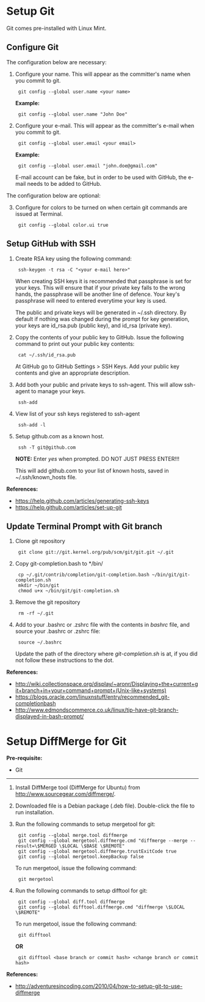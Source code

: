 Setup Git
=========

Git comes pre-installed with Linux Mint.


Configure Git
-------------

The configuration below are necessary:

1. Configure your name. This will appear as the committer's name when you commit to git.

		git config --global user.name <your name>


	**Example:**

		git config --global user.name "John Doe"


2. Configure your e-mail. This will appear as the committer's e-mail when you commit to git.

		git config --global user.email <your email>
	**Example:**

		git config --global user.email "john.doe@gmail.com"


	E-mail account can be fake, but in order to be used with GitHub, the e-mail needs to be added to GitHub.


The configuration below are optional:

3. Configure for colors to be turned on when certain git commands are issued at Terminal.

		git config --global color.ui true


Setup GitHub with SSH
---------------------

1. Create RSA key using the following command:

		ssh-keygen -t rsa -C "<your e-mail here>"


	When creating SSH keys it is recommended that passphrase is set for your keys. This will ensure that if your private key falls to the wrong hands, the passphrase will be another line of defence. Your key's passphrase will need to entered everytime your key is used.

	The public and private keys will be generated in ~/.ssh directory. By default if nothing was changed during the prompt for key generation, your keys are id_rsa.pub (public key), and id_rsa (private key).

2. Copy the contents of your public key to GitHub. Issue the following command to print out your public key contents:

		cat ~/.ssh/id_rsa.pub

	At GitHub go to GitHub Settings > SSH Keys. Add your public key contents and give an appropriate description.

3. Add both  your public and private keys to ssh-agent. This will allow ssh-agent to manage your keys.

		ssh-add


4. View list of your ssh keys registered to ssh-agent

		ssh-add -l


5. Setup github.com as a known host.

		ssh -T git@github.com


	**NOTE:** Enter _yes_ when prompted. DO NOT JUST PRESS ENTER!!!

	This will add github.com to your list of known hosts, saved in ~/.ssh/known_hosts file.


**References:**
* https://help.github.com/articles/generating-ssh-keys
* https://help.github.com/articles/set-up-git


Update Terminal Prompt with Git branch
--------------------------------------

1. Clone git repository

		git clone git://git.kernel.org/pub/scm/git/git.git ~/.git


2. Copy git-completion.bash to */bin/

		cp ~/.git/contrib/completion/git-completion.bash ~/bin/git/git-completion.sh
		mkdir ~/bin/git
		chmod u+x ~/bin/git/git-completion.sh


3. Remove the git repository

		rm -rf ~/.git


4. Add to your .bashrc or .zshrc file with the contents in _bashrc_ file, and source your .bashrc or .zshrc file:

		source ~/.bashrc

	Update the path of the directory where _git-completion.sh_ is at, if you did not follow these instructions to the dot.


**References:**
* http://wiki.collectionspace.org/display/~aronr/Displaying+the+current+git+branch+in+your+command+prompt+(Unix-like+systems)
* https://blogs.oracle.com/linuxnstuff/entry/recommended_git-completionbash
* http://www.edmondscommerce.co.uk/linux/tip-have-git-branch-displayed-in-bash-prompt/



Setup DiffMerge for Git
========================

**Pre-requisite:**
* Git


----


1. Install DiffMerge tool (DiffMerge for Ubuntu) from http://www.sourcegear.com/diffmerge/.

2. Downloaded file is a Debian package (.deb file). Double-click the file to run installation.

3. Run the following commands to setup mergetool for git:

		git config --global merge.tool diffmerge
		git config --global mergetool.diffmerge.cmd "diffmerge --merge --result=\$MERGED \$LOCAL \$BASE \$REMOTE"
		git config --global mergetool.diffmerge.trustExitCode true
		git config --global mergetool.keepBackup false


	To run mergetool, issue the following command:

		git mergetool


4. Run the following commands to setup difftool for git:

		git config --global diff.tool diffmerge
		git config --global difftool.diffmerge.cmd "diffmerge \$LOCAL \$REMOTE"


	To run mergetool, issue the following command:

		git difftool


	**OR**

		git difftool <base branch or commit hash> <change branch or commit hash>


**References:**
* http://adventuresincoding.com/2010/04/how-to-setup-git-to-use-diffmerge

